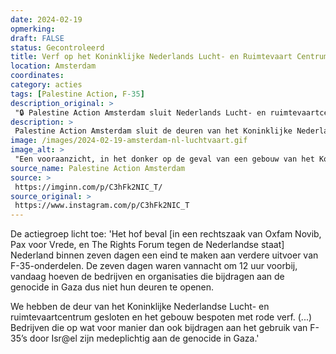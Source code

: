 ```yaml
---
date: 2024-02-19
opmerking: 
draft: FALSE
status: Gecontroleerd
title: Verf op het Koninklijke Nederlands Lucht- en Ruimtevaart Centrum
location: Amsterdam
coordinates: 
category: acties
tags: [Palestine Action, F-35]
description_original: > 
 "🔒 Palestine Action Amsterdam sluit Nederlands Lucht- en ruimtevaartcentrum n.a.v. rechtszaak @oxfamnovib, @paxvoorvrede  en @the_rights_forum tegen de Nederlandse staat over F-35-onderdelen  ⏰ Het hof beval Nederland binnen zeven dagen een eind te maken aan verdere uitvoer van F-35-onderdelen. De zeven dagen waren vannacht om 12 uur voorbij, vandaag hoeven de bedrijven en organisaties die bijdragen aan de genocide in Gaza dus niet hun deuren te openen.   We hebben de deur van het Koninklijke Nederlandse Lucht- en ruimtevaartcentrum gesloten en het gebouw bespoten met rode verf. De Nederlandse staat moest binnen zeven dagen stoppen met de uitvoer van onderdelen voor F-35-gevechtsvliegtuigen aan Isr@el, vanwege duidelijke risico’s op ernstige schendingen van het humanitair oorlogsrecht. De Nederlandse staat maakte bekend direct in cassatie te gaan.   Bedrijven die op wat voor manier dan ook bijdragen aan het gebruik van F-35’s door Isr@el zijn medeplichtig aan de genocide in Gaza.   #PalestineAction #PalestineActionAmsterdam"
description: > 
 Palestine Action Amsterdam sluit de deuren van het Koninklijke Nederlandse Lucht- en Ruimtevaartcentrum en bespuit het gebouw met rode verf. Het bedrijf draagt bij aan het gebruik van F-35-gevechtsvliegtuigonderdelen, en is daarmee medeplichtig aan de genocide in Gaza.
image: /images/2024-02-19-amsterdam-nl-luchtvaart.gif
image_alt: > 
 "Een vooraanzicht, in het donker op de geval van een gebouw van het Koninklijke Nederlandse Lucht- en Ruimtevaartcentrum in Amsterdam. Een persoon bespuit de gevel met rode verf."
source_name: Palestine Action Amsterdam
source: > 
 https://imginn.com/p/C3hFk2NIC_T/
source_original: > 
 https://www.instagram.com/p/C3hFk2NIC_T
---
```

De actiegroep licht toe: 'Het hof beval [in een  rechtszaak van Oxfam Novib, Pax voor Vrede, en The Rights Forum tegen de Nederlandse staat] Nederland binnen zeven dagen een eind te maken aan verdere uitvoer van F-35-onderdelen. De zeven dagen waren vannacht om 12 uur voorbij, vandaag hoeven de bedrijven en organisaties die bijdragen aan de genocide in Gaza dus niet hun deuren te openen. 

We hebben de deur van het Koninklijke Nederlandse Lucht- en ruimtevaartcentrum gesloten en het gebouw bespoten met rode verf. (...) Bedrijven die op wat voor manier dan ook bijdragen aan het gebruik van F-35’s door Isr@el zijn medeplichtig aan de genocide in Gaza.' 